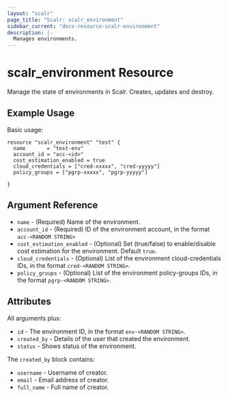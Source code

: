 ```yaml
---
layout: "scalr"
page_title: "Scalr: scalr_environment"
sidebar_current: "docs-resource-scalr-environment"
description: |-
  Manages environments.
---
```


# scalr_environment Resource

Manage the state of environments in Scalr. Creates, updates and destroy.

## Example Usage

Basic usage:

```hcl
resource "scalr_environment" "test" {
  name       = "test-env"
  account_id = "acc-<id>"
  cost_estimation_enabled = true
  cloud_credentials = ["cred-xxxxx", "cred-yyyyy"]
  policy_groups = ["pgrp-xxxxx", "pgrp-yyyyy"]

}
```

## Argument Reference

* `name` - (Required) Name of the environment.
* `account_id` - (Required) ID of the environment account, in the format `acc-<RANDOM STRING>`
* `cost_estimation_enabled` - (Optional) Set (true/false) to enable/disable cost estimation for the environment. Default `true`.
* `cloud_credentials` - (Optional) List of the environment cloud-credentials IDs, in the format `cred-<RANDOM STRING>`.
* `policy_groups` - (Optional) List of the environment policy-groups IDs, in the format `pgrp-<RANDOM STRING>`.

## Attributes

All arguments plus:

* `id` - The environment ID, in the format `env-<RANDOM STRING>`.
* `created_by` - Details of the user that created the environment.
* `status` - Shows status of the environment. 

The `created_by` block contains:

* `username` - Username of creator.
* `email` - Email address of creator.
* `full_name` - Full name of creator.
